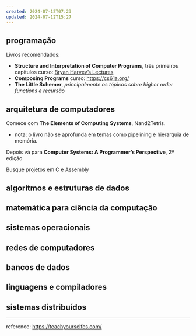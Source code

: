 ```yaml
---
created: 2024-07-12T07:23
updated: 2024-07-12T15:27
---
```


## programação
Livros recomendados:
- **Structure and Interpretation of Computer Programs**, três primeiros capítulos
	curso: [Bryan Harvey’s Lectures](https://archive.org/details/ucberkeley-webcast-PL3E89002AA9B9879E?sort=title)
- **Composing Programs**
	curso: https://cs61a.org/
- **The Little Schemer**, *principalmente os tópicos sobre higher order functions e recursão*
## arquitetura de computadores
Comece com **The Elements of Computing Systems**, Nand2Tetris. 
- nota: o livro não se aprofunda em temas como pipelining e hierarquia de memória.

Depois vá para **Computer Systems: A Programmer’s Perspective**, 2ª edição

Busque projetos em C e Assembly

## algoritmos e estruturas de dados

## matemática para ciência da computação

## sistemas operacionais

## redes de computadores

## bancos de dados

## linguagens e compiladores

## sistemas distribuídos

---
reference:
https://teachyourselfcs.com/